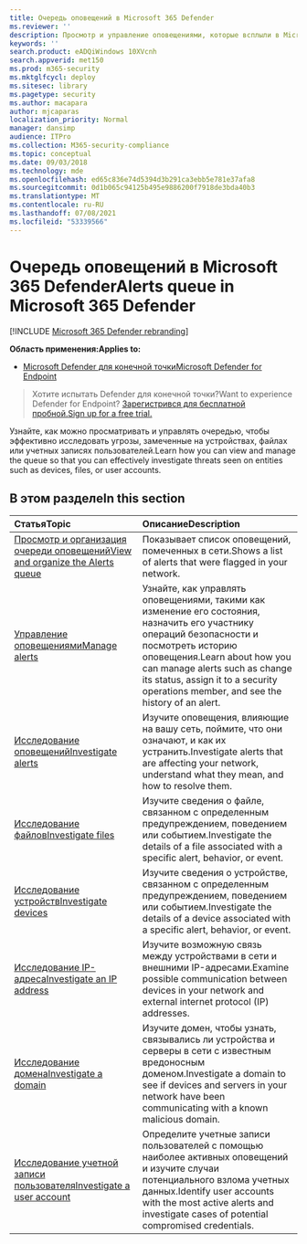 ```yaml
---
title: Очередь оповещений в Microsoft 365 Defender
ms.reviewer: ''
description: Просмотр и управление оповещениями, которые всплыли в Microsoft 365 Defender
keywords: ''
search.product: eADQiWindows 10XVcnh
search.appverid: met150
ms.prod: m365-security
ms.mktglfcycl: deploy
ms.sitesec: library
ms.pagetype: security
ms.author: macapara
author: mjcaparas
localization_priority: Normal
manager: dansimp
audience: ITPro
ms.collection: M365-security-compliance
ms.topic: conceptual
ms.date: 09/03/2018
ms.technology: mde
ms.openlocfilehash: ed65c836e74d5394d3b291ca3ebb5e781e37afa8
ms.sourcegitcommit: 0d1b065c94125b495e9886200f7918de3bda40b3
ms.translationtype: MT
ms.contentlocale: ru-RU
ms.lasthandoff: 07/08/2021
ms.locfileid: "53339566"
---
```

# <a name="alerts-queue-in-microsoft-365-defender"></a><span data-ttu-id="1a6d8-103">Очередь оповещений в Microsoft 365 Defender</span><span class="sxs-lookup"><span data-stu-id="1a6d8-103">Alerts queue in Microsoft 365 Defender</span></span>

[!INCLUDE [Microsoft 365 Defender rebranding](../../includes/microsoft-defender.md)]

<span data-ttu-id="1a6d8-104">**Область применения:**</span><span class="sxs-lookup"><span data-stu-id="1a6d8-104">**Applies to:**</span></span>
- [<span data-ttu-id="1a6d8-105">Microsoft Defender для конечной точки</span><span class="sxs-lookup"><span data-stu-id="1a6d8-105">Microsoft Defender for Endpoint</span></span>](https://go.microsoft.com/fwlink/p/?linkid=2154037)

> <span data-ttu-id="1a6d8-106">Хотите испытать Defender для конечной точки?</span><span class="sxs-lookup"><span data-stu-id="1a6d8-106">Want to experience Defender for Endpoint?</span></span> [<span data-ttu-id="1a6d8-107">Зарегистрився для бесплатной пробной.</span><span class="sxs-lookup"><span data-stu-id="1a6d8-107">Sign up for a free trial.</span></span>](https://www.microsoft.com/microsoft-365/windows/microsoft-defender-atp?ocid=docs-wdatp-exposedapis-abovefoldlink)

<span data-ttu-id="1a6d8-108">Узнайте, как можно просматривать и управлять очередью, чтобы эффективно исследовать угрозы, замеченные на устройствах, файлах или учетных записях пользователей.</span><span class="sxs-lookup"><span data-stu-id="1a6d8-108">Learn how you can view and manage the queue so that you can effectively investigate threats seen on entities such as devices, files, or user accounts.</span></span>

## <a name="in-this-section"></a><span data-ttu-id="1a6d8-109">В этом разделе</span><span class="sxs-lookup"><span data-stu-id="1a6d8-109">In this section</span></span>
<span data-ttu-id="1a6d8-110">Статья</span><span class="sxs-lookup"><span data-stu-id="1a6d8-110">Topic</span></span> | <span data-ttu-id="1a6d8-111">Описание</span><span class="sxs-lookup"><span data-stu-id="1a6d8-111">Description</span></span> 
:---|:---
[<span data-ttu-id="1a6d8-112">Просмотр и организация очереди оповещений</span><span class="sxs-lookup"><span data-stu-id="1a6d8-112">View and organize the Alerts queue</span></span>](alerts-queue.md) | <span data-ttu-id="1a6d8-113">Показывает список оповещений, помеченных в сети.</span><span class="sxs-lookup"><span data-stu-id="1a6d8-113">Shows a list of alerts that were flagged in your network.</span></span>
[<span data-ttu-id="1a6d8-114">Управление оповещениями</span><span class="sxs-lookup"><span data-stu-id="1a6d8-114">Manage alerts</span></span>](manage-alerts.md) | <span data-ttu-id="1a6d8-115">Узнайте, как управлять оповещениями, такими как изменение его состояния, назначить его участнику операций безопасности и посмотреть историю оповещения.</span><span class="sxs-lookup"><span data-stu-id="1a6d8-115">Learn about how you can manage alerts such as change its status, assign it to a security operations member, and see the history of an alert.</span></span>
[<span data-ttu-id="1a6d8-116">Исследование оповещений</span><span class="sxs-lookup"><span data-stu-id="1a6d8-116">Investigate alerts</span></span>](investigate-alerts.md)| <span data-ttu-id="1a6d8-117">Изучите оповещения, влияющие на вашу сеть, поймите, что они означают, и как их устранить.</span><span class="sxs-lookup"><span data-stu-id="1a6d8-117">Investigate alerts that are affecting your network, understand what they mean, and how to resolve them.</span></span>
[<span data-ttu-id="1a6d8-118">Исследование файлов</span><span class="sxs-lookup"><span data-stu-id="1a6d8-118">Investigate files</span></span>](investigate-files.md)| <span data-ttu-id="1a6d8-119">Изучите сведения о файле, связанном с определенным предупреждением, поведением или событием.</span><span class="sxs-lookup"><span data-stu-id="1a6d8-119">Investigate the details of a file associated with a specific alert, behavior, or event.</span></span> 
[<span data-ttu-id="1a6d8-120">Исследование устройств</span><span class="sxs-lookup"><span data-stu-id="1a6d8-120">Investigate devices</span></span>](investigate-machines.md)| <span data-ttu-id="1a6d8-121">Изучите сведения о устройстве, связанном с определенным предупреждением, поведением или событием.</span><span class="sxs-lookup"><span data-stu-id="1a6d8-121">Investigate the details of a device associated with a specific alert, behavior, or event.</span></span> 
[<span data-ttu-id="1a6d8-122">Исследование IP-адреса</span><span class="sxs-lookup"><span data-stu-id="1a6d8-122">Investigate an IP address</span></span>](investigate-ip.md) | <span data-ttu-id="1a6d8-123">Изучите возможную связь между устройствами в сети и внешними IP-адресами.</span><span class="sxs-lookup"><span data-stu-id="1a6d8-123">Examine possible communication between devices in your network and external internet protocol (IP) addresses.</span></span>
[<span data-ttu-id="1a6d8-124">Исследование домена</span><span class="sxs-lookup"><span data-stu-id="1a6d8-124">Investigate a domain</span></span>](investigate-domain.md) | <span data-ttu-id="1a6d8-125">Изучите домен, чтобы узнать, связывались ли устройства и серверы в сети с известным вредоносным доменом.</span><span class="sxs-lookup"><span data-stu-id="1a6d8-125">Investigate a domain to see if devices and servers in your network have been communicating with a known malicious domain.</span></span> 
[<span data-ttu-id="1a6d8-126">Исследование учетной записи пользователя</span><span class="sxs-lookup"><span data-stu-id="1a6d8-126">Investigate a user account</span></span>](investigate-user.md) | <span data-ttu-id="1a6d8-127">Определите учетные записи пользователей с помощью наиболее активных оповещений и изучите случаи потенциального взлома учетных данных.</span><span class="sxs-lookup"><span data-stu-id="1a6d8-127">Identify user accounts with the most active alerts and investigate cases of potential compromised credentials.</span></span>  


